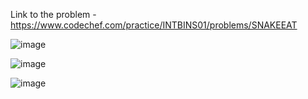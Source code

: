 Link to the problem - https://www.codechef.com/practice/INTBINS01/problems/SNAKEEAT


![image](https://github.com/Haleshot/Competitive-Programming/assets/57552973/7c85aee5-b56a-4e7c-a7b5-67b00426e8d4)


![image](https://github.com/Haleshot/Competitive-Programming/assets/57552973/1027d7e9-fd1b-4278-b22a-556ec0aebbbf)


![image](https://github.com/Haleshot/Competitive-Programming/assets/57552973/1512f8d8-b3b3-4480-b7d2-edca26bf7d2c)
